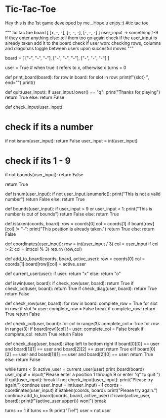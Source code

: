 # Tic-Tac-Toe
Hey this is the 1st game developed by me...Hope u enjoy.:)
#tic tac toe

"""
tic tac toe board
[
  [x, -, -],
  [-, -, -],
  [-, -, -]
]
user_input -> something 1-9 
if they enter anything else: tell them too go again
check if the user_input is already taken
add it to the board
check if user won: checking rows, columns and diagonals
toggle between users upon succesful moves
"""

board = [
  ["-", "-", "-"],
  ["-", "-", "-"],
  ["-", "-", "-"]
]

user = True # when true it refers to x, otherwise o
turns = 0

def print_board(board):
  for row in board:
    for slot in row:
      print(f"{slot} ", end="")
    print()

def quit(user_input):
  if user_input.lower() == "q": 
    print("Thanks for playing")
    return True
  else: return False


def check_input(user_input):
  # check if its a number
  if not isnum(user_input): return False
  user_input = int(user_input)
  # check if its 1 - 9
  if not bounds(user_input): return False

  return True

def isnum(user_input):
  if not user_input.isnumeric(): 
    print("This is not a valid number")
    return False
  else: return True

def bounds(user_input):
  if user_input > 9 or user_input < 1: 
    print("This is number is out of bounds")
    return False
  else: return True

def istaken(coords, board):
  row = coords[0]
  col = coords[1]
  if board[row][col] != "-":
    print("This position is already taken.")
    return True
  else: return False

def coordinates(user_input):
  row = int(user_input / 3)
  col = user_input
  if col > 2: col = int(col % 3)
  return (row,col)

def add_to_board(coords, board, active_user):
  row = coords[0]
  col = coords[1]
  board[row][col] = active_user

def current_user(user):
  if user: return "x"
  else: return "o"

def iswin(user, board):
  if check_row(user, board): return True
  if check_col(user, board): return True
  if check_diag(user, board): return True
  return False

def check_row(user, board):
  for row in board:
    complete_row = True
    for slot in row:
      if slot != user:
        complete_row = False
        break
    if complete_row: return True
  return False 

def check_col(user, board):
  for col in range(3):
    complete_col = True
    for row in range(3):
      if board[row][col] != user:
        complete_col = False
        break
    if complete_col: return True
  return False

def check_diag(user, board):
  #top left to bottom right
  if board[0][0] == user and board[1][1] == user and board[2][2] == user: return True
  elif board[0][2] == user and board[1][1] == user and board[2][0] == user: return True
  else: return False

while turns < 9:
  active_user = current_user(user)
  print_board(board)
  user_input = input("Please enter a position 1 through 9 or enter \"q\" to quit:")
  if quit(user_input): break
  if not check_input(user_input):
    print("Please try again.")
    continue
  user_input = int(user_input) - 1
  coords = coordinates(user_input)
  if istaken(coords, board):
    print("Please try again.")
    continue
  add_to_board(coords, board, active_user)
  if iswin(active_user, board): 
    print(f"{active_user.upper()} won!")
    break
  
  turns += 1
  if turns == 9: print("Tie!")
  user = not user
